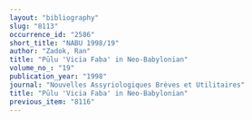 ```yaml
---
layout: "bibliography"
slug: "8113"
occurrence_id: "2586"
short_title: "NABU 1998/19"
author: "Zadok, Ran"
title: "Pūlu 'Vicia Faba' in Neo-Babylonian"
volume_no_: "19"
publication_year: "1998"
journal: "Nouvelles Assyriologiques Brèves et Utilitaires"
title: "Pūlu 'Vicia Faba' in Neo-Babylonian"
previous_item: "8116"
---
```

